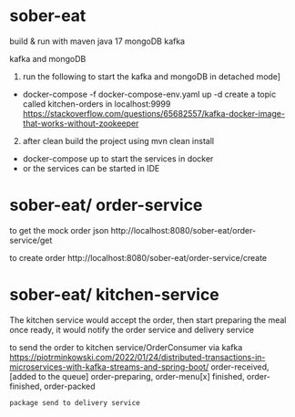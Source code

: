# sober-eat 
build & run with 
maven
java 17
mongoDB
kafka

kafka and mongoDB 
1. run the following to start the kafka and mongoDB in detached mode]
- docker-compose -f docker-compose-env.yaml up -d
create a topic called kitchen-orders in localhost:9999
https://stackoverflow.com/questions/65682557/kafka-docker-image-that-works-without-zookeeper

2. after clean build the project using mvn clean install
 - docker-compose up to start the services in docker
 - or the services can be started in IDE


# sober-eat/ order-service

to get the mock order json
http://localhost:8080/sober-eat/order-service/get

to create order
http://localhost:8080/sober-eat/order-service/create

# sober-eat/ kitchen-service
The kitchen service would accept the order, then start preparing the meal
once ready, it would notify the order service and delivery service

to send the order to kitchen service/OrderConsumer via kafka
https://piotrminkowski.com/2022/01/24/distributed-transactions-in-microservices-with-kafka-streams-and-spring-boot/
    order-received,
    [added to the queue]
    order-preparing,
    order-menu[x] finished,
    order-finished,
    order-packed

    package send to delivery service